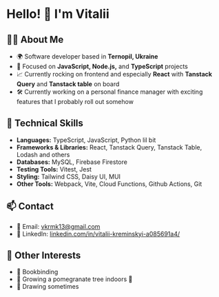 # Hello! 👋 I'm Vitalii

## 👨‍💻 About Me
- 🌍 Software developer based in **Ternopil, Ukraine**
- 💼 Focused on **JavaScript, Node.js,** and **TypeScript** projects
- 📈 Currently rocking on frontend and especially **React** with **Tanstack Query** and **Tanstack table** on board
- 🛠️ Currently working on a personal finance manager with exciting features that I probably roll out somehow

## 🔧 Technical Skills
- **Languages:** TypeScript, JavaScript, Python lil bit
- **Frameworks & Libraries:** React, Tanstack Query, Tanstack Table, Lodash and others
- **Databases:** MySQL, Firebase Firestore
- **Testing Tools:** Vitest, Jest
- **Styling:** Tailwind CSS, Daisy UI, MUI
- **Other Tools:** Webpack, Vite, Cloud Functions, Github Actions, Git

## 📫 Contact
- 📧 Email: [vkrmk13@gmail.com](mailto:vkrmk13@gmail.com)
- 💼 LinkedIn: [linkedin.com/in/vitalii-kreminskyi-a085691a4/](https://www.linkedin.com/in/vitalii-kreminskyi-a085691a4/)

## 👀 Other Interests
- 📔 Bookbinding
- 🌱 Growing a pomegranate tree indoors 🌳
- 🎨 Drawing sometimes
